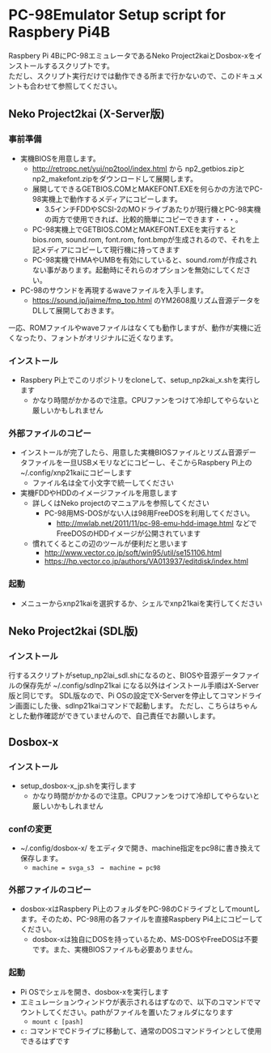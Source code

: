 # PC-98Emulator Setup script for Raspbery Pi4B

Raspbery Pi 4BにPC-98エミュレータであるNeko Project2kaiとDosbox-xをインストールするスクリプトです。  
ただし、スクリプト実行だけでは動作できる所まで行かないので、このドキュメントも合わせて参照してください。

## Neko Project2kai (X-Server版)

### 事前準備

- 実機BIOSを用意します。
  - http://retropc.net/yui/np2tool/index.html から np2_getbios.zipとnp2_makefont.zipをダウンロードして展開します。
  - 展開してできるGETBIOS.COMとMAKEFONT.EXEを何らかの方法でPC-98実機上で動作するメディアにコピーします。
    - 3.5インチFDDやSCSI-2のMOドライブあたりが現行機とPC-98実機の両方で使用できれば、比較的簡単にコピーできます・・・。
  - PC-98実機上でGETBIOS.COMとMAKEFONT.EXEを実行するとbios.rom, sound.rom, font.rom, font.bmpが生成されるので、それを上記メディアにコピーして現行機に持ってきます
  - PC-98実機でHMAやUMBを有効にしていると、sound.romが作成されない事があります。起動時にそれらのオプションを無効にしてください。
- PC-98のサウンドを再現するwaveファイルを入手します。
  - https://sound.jp/jaime/fmp_top.html のYM2608風リズム音源データをDLして展開しておきます。

一応、ROMファイルやwaveファイルはなくても動作しますが、動作が実機に近くなったり、フォントがオリジナルに近くなります。

### インストール

- Raspbery Pi上でこのリポジトリをcloneして、setup_np2kai_x.shを実行します
  - かなり時間がかかるので注意。CPUファンをつけて冷却してやらないと厳しいかもしれません

### 外部ファイルのコピー

- インストールが完了したら、用意した実機BIOSファイルとリズム音源データファイルを一旦USBメモリなどにコピーし、そこからRaspbery Pi上の~/.config/xnp21kaiにコピーします
  - ファイル名は全て小文字で統一してください
- 実機FDDやHDDのイメージファイルを用意します
  - 詳しくはNeko projectのマニュアルを参照してください
    - PC-98用MS-DOSがない人は98用FreeDOSを利用してください。
      - http://mwlab.net/2011/11/pc-98-emu-hdd-image.html などでFreeDOSのHDDイメージが公開されています
  - 慣れてくるとこの辺のツールが便利だと思います
    - http://www.vector.co.jp/soft/win95/util/se151106.html
    - https://hp.vector.co.jp/authors/VA013937/editdisk/index.html

### 起動

- メニューからxnp21kaiを選択するか、シェルでxnp21kaiを実行してください

## Neko Project2kai (SDL版)

### インストール

行するスクリプトがsetup_np2lai_sdl.shになるのと、BIOSや音源データファイルの保存先が ~/.config/sdlnp21kai になる以外はインストール手順はX-Server版と同じです。
SDL版なので、Pi OSの設定でX-Serverを停止してコマンドライン画面にした後、sdlnp21kaiコマンドで起動します。
ただし、こちらはちゃんとした動作確認ができていませんので、自己責任でお願いします。

## Dosbox-x

### インストール

- setup_dosbox-x_jp.shを実行します
  - かなり時間がかかるので注意。CPUファンをつけて冷却してやらないと厳しいかもしれません

### confの変更

- ~/.config/dosbox-x/ をエディタで開き、machine指定をpc98に書き換えて保存します。
  - `machine = svga_s3　→　machine = pc98`

### 外部ファイルのコピー

- dosbox-xはRaspbery Pi上のフォルダをPC-98のCドライブとしてmountします。そのため、PC-98用の各ファイルを直接Raspbery Pi4上にコピーしてください。  
  - dosbox-xは独自にDOSを持っているため、MS-DOSやFreeDOSは不要です。また、実機BIOSファイルも必要ありません。


### 起動

- Pi OSでシェルを開き、dosbox-xを実行します
- エミュレーションウィンドウが表示されるはずなので、以下のコマンドでマウントしてください。pathがファイルを置いたフォルダになります
  - `mount c [pash]`
- `c:` コマンドでCドライブに移動して、通常のDOSコマンドラインとして使用できるはずです
